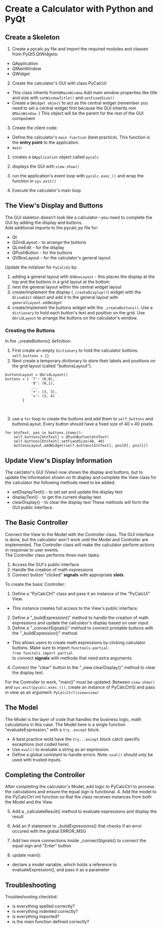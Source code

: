 
# Create a Calculator with Python and PyQt



## Create a Skeleton
1. Create a pycalc.py file and import the required modules and classes from PyQt5.QtWidgets:
- QApplication 
- QMainWindow
- QWidget

2. Create the calculator's GUI with class PyCalcUi
- This class inherits from`QMainWindow` 
Add main window properties like title and size with `setWindowTitle()` and `setFixedSize()`
- Create a `QWidget object` to act as the central widget (remember you need to set a central widget first because the GUI inherits rom `QMainWindow`. ) This object will be the parent for the rest of the GUI component

3. Create the client code:
- Define the calculator's `main function` (best practice). This function is the **entry point** to the application.
- `main`:
1. creates a `QApplication` object called `pycalc`
2. displays the GUI with `view.show()`
3. run the application's event loop with `pycalc.exec_()` and wrap the function in `sys.exit()`

4. Execute the calculator's main loop


## The View's Display and Buttons
The GUI skeleton doesn't look like a calculator--you need to complete the GUI by adding the display and buttons.<br>
Add additional imports to the pycalc.py file for:
- Qt
- QGridLayout - to arrange the buttons
- QLineEdit - for the display
- QPushButton - for the buttons
- QVBoxLayout - for the calculator's general layout

Update the initalizer for `PyCalcUi` by:
1. adding a general layout with `QVBoxLayout` - this places the display at the top and the buttons in a grid layout at the bottom
2. nest the general layout within the central widget layout
3. create/implement the display (`_createDisplay()`) widget with the `QlineEdit` object and add it to the general layout with `generalLayout.addWidget`
4. create/implement the buttons widget with the `_createButtons()`. Use a `dictionary` to hold each button's text and position on the grid. Use `QGridLayout` to arrange the buttons on the calculator's window.

### Creating the Buttons
In the _createButtons() definition:
1. First create an empty `dictionary` to hold the calculator buttons.<br>
```self.buttons = {}```<br>
2. Next create a temporary dictionary to store their labels and positions on the grid layout (called "buttonsLayout").<br>
```
buttonsLayout = QGridLayout()
buttons = { '7': (0,0),
            '8': (0,1),
            ...
            '+': (3, 3),
            '=': (3, 4)
        }
```
<br> 

3. use a `for` loop to create the buttons and add them to `self.buttons` and buttonsLayout. Every button should have a fixed size of 40 x 40 pixels.
```
for btnText, pos in buttons.items():
    self.buttons[btnText] = QPushButton(btnText)
    self.buttons[btnText].setFixedSize(40, 40)
    buttonsLayout.addWidget(self.buttons[btnText], pos[0], pos[1])
```

## Update View's Display Information 
The calclator's GUI (View) now shows the display and buttons, but to update the information shown on th display and complete the View class for the calculator the following methods need to be added:
- setDisplayText() - to set set and update the display text
- displayText() - to get the current display text
- clearDisplay() - to clear the display text
These methods will form the GUI public interface.


## The Basic Controller
Connect the View to the Model with the Controller class. The GUI interface is done, but the calculator won't work until the Model and Controller are implemented. The Controller class will make the calculator perform actions in response to user events.<br>
The Controller class performs three main tasks:
1. Access the GUI's public interface
2. Handle the creation of math expressions
3. Connect button "clicked" **signals** with appropriate **slots**.

To create the basic Controller:
1. Define a "PyCalcCtrl" class and pass it an instance of the "PyCalcUi" View.
- This instance creates full access to the View's public interface.
2. Define a "_buildExpression()" method to handle the creation of math expressions and update the calculator's display based on user input.
3. Define a "_connectSignals()" method to connect printable buttons with the "_buildExpression()" method. 
- This allows users to create math expressions by clicking calculator buttons.
Make sure to  import `functools.partial`:<br>
```from functols import partial```<br> to connect **signals** with methods that need extra arguments.
4. Connect the "clear" button to the "_view.clearDisplay()" method to clear the display text.<br>

For the Controller to work, "main()" must be updated:
Between `view.show()` and `sys.exit(pycalc.exec_())`, create an instance of PyCalcCtrl() and pass in view as an argument:
```PyCalcCtrl(view=view)```


## The Model
The Model is the layer of code that handles the business logic, math calculations in this case. The Model here is a single function "evaluateExpression," with a `try..except` block.
- A best practice wold have the `try...except` block catch specific exceptions (not coded here). 
- Use `eval()` to evaluate a string as an expression. 
- Define a global contstant to handle errors. Note: `eval()` should only be used with trusted inputs.


## Completing the Controller 
After completing the calculator's Model, add logic to PyCalcCtrl to process the calculations and ensure the equal sign is functional.
4. Add the model to the PyCalcCtrl init function so that the class receives instances from both the Model and the View

5. Add a _calculateResult() method to evaluate expressions and display the result

6. Add an if statement to _buildExpressions() that checks if an error occured with the global ERROR_MSG 

7. Add two more connections inside _connectSignals() to connect the equal sign and "Enter" button

8. update main():
- declare a model variable, which holds a reference to evaluateExpression(), and pass it as a parameter

## Troubleshooting
Troubleshooting checklist: 
- is everything spelled correctly?
- is everything indented correctly?
- is everything imported?
- is the main function defined correctly?




